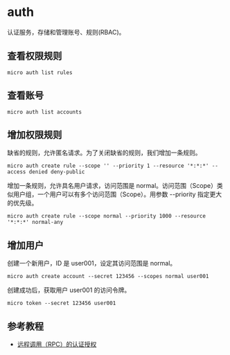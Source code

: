 # auth

认证服务，存储和管理账号、规则(RBAC)。

## 查看权限规则

    micro auth list rules

## 查看账号

    micro auth list accounts

## 增加权限规则

缺省的规则，允许匿名请求。为了关闭缺省的规则，我们增加一条规则。

    micro auth create rule --scope '' --priority 1 --resource '*:*:*' --access denied deny-public

增加一条规则，允许具名用户请求，访问范围是 normal。访问范围（Scope）类似用户组，一个用户可以有多个访问范围（Scope）。用参数 --priority 指定更大的优先级。

    micro auth create rule --scope normal --priority 1000 --resource '*:*:*' normal-any

## 增加用户


创建一个新用户，ID 是 user001，设定其访问范围是 normal。

    micro auth create account --secret 123456 --scopes normal user001

创建成功后，获取用户 user001 的访问令牌。

    micro token --secret 123456 user001

## 参考教程

* [远程调用（RPC）的认证授权](https://nano-kit.github.io/go-micro-in-action/rpc-auth.html)
